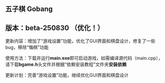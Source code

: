 ## 五子棋 Gobang

## 版本：beta-250830 （优化！）

更新内容：增加了“游戏设置”功能，优化了GUI界面和棋盘设计，修复了一些bug，移除“悔棋”功能

使用方法：下载并运行**main.exe**即可启动游戏，如需编译源代码（main.cpp），请下载**bgame.h**头文件并根据“依赖安装教程”文件夹**安装依赖**

更新计划：完善“游戏设置”功能，继续优化GUI界面和棋盘设计
